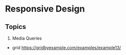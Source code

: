 # Responsive Design

## Topics

1. Media Queries

- grid https://gridbyexample.com/examples/example13/
